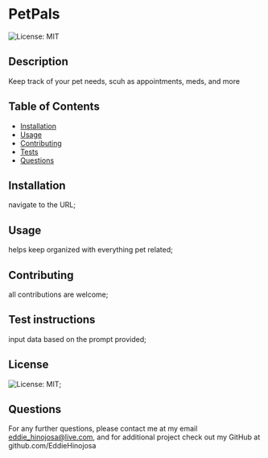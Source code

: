# PetPals

  ![License: MIT](https://img.shields.io/badge/License-MIT-yellow.svg)
  ## Description
  Keep track of your pet needs, scuh as appointments, meds, and more
  ## Table of Contents
  * [Installation](#installation)
  * [Usage](#usage)
  * [Contributing](#contributing)   
  * [Tests](#tests)
  * [Questions](#questions)
  
  ## Installation
  navigate to the URL;
  ## Usage
  helps keep organized with everything pet related;
  ## Contributing
  all contributions are welcome;
  ## Test instructions
  input data based on the prompt provided;
  ## License
  ![License: MIT](https://img.shields.io/badge/License-MIT-yellow.svg);
  ## Questions
  For any further questions, please contact me at my email eddie_hinojosa@live.com, and for additional project check out my GitHub at github.com/EddieHinojosa
  